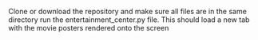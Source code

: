 Clone or download the repository and make sure all files are in the same directory
run the entertainment_center.py file. This should load a new tab with the movie posters rendered onto the screen